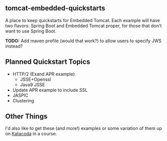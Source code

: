 ## tomcat-embedded-quickstarts

A place to keep quickstarts for Embedded Tomcat. Each example will have two flavors: Spring Boot and Embedded Tomcat proper, for those that don't want to use Spring Boot.

**TODO:** Add maven profile (would that work?) to allow users to specify JWS instead?

## Planned Quickstart Topics

* HTTP/2 (Exand APR example)
    * JSSE+Openssl
    * Java9 JSSE
* Update APR example to include SSL
* JASPIC
* Clustering

## Other Things

I'd also like to get these (and more!) examples or some variation of them up on [Katacoda](https://katacoda.com/) in a course.
